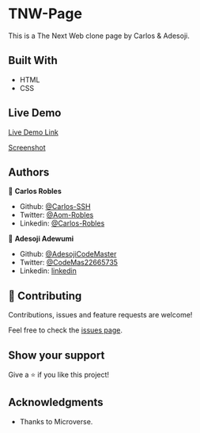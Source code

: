 # TNW-Page
This is a The Next Web clone page by Carlos &amp; Adesoji.

## Built With

- HTML
- CSS

## Live Demo

[Live Demo Link](https://rawcdn.githack.com/carlos-ssh/tnw-page/c1ce1f3a0a1c2e122c15fbcb873f1efbf22a08db/index.html)

[Screenshot](./assets/font/tnw-page-screensho.png)


## Authors

👤 **Carlos Robles**

- Github: [@Carlos-SSH](https://github.com/carlos-ssh)
- Twitter: [@Aom-Robles](https://twitter.com/AomRobles)
- Linkedin: [@Carlos-Robles](https://linkedin.com/carlosfloresrobles)

👤 **Adesoji Adewumi**

- Github: [@AdesojiCodeMaster](https://github.com/)
- Twitter: [@CodeMas22665735](https://twitter.com/)
- Linkedin: [linkedin](https://www.linkedin.com/in/adesoji-adewumi-7752aba5)

## 🤝 Contributing

Contributions, issues and feature requests are welcome!

Feel free to check the [issues page](issues/).

## Show your support

Give a ⭐️ if you like this project!

## Acknowledgments

- Thanks to Microverse.
